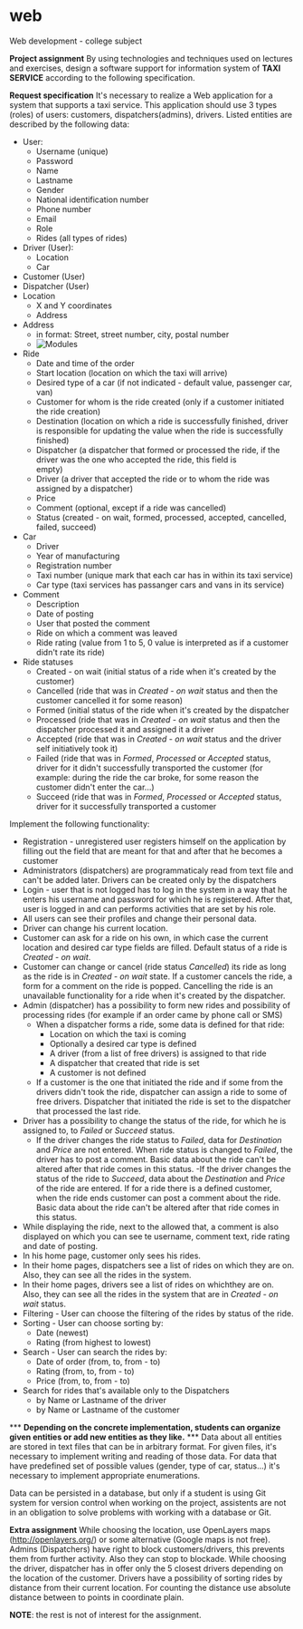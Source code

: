 # web
Web development - college subject

**Project assignment**
By using technologies and techniques used on lectures and exercises, design a software support for information system of **TAXI SERVICE** according to the following specification.

**Request specification**
It's necessary to realize a Web application for a system that supports a taxi service. This application should use 3 types (roles) of users: customers, dispatchers(admins), drivers. Listed entities are described by the following data:

- User:
  - Username (unique)
  - Password
  - Name
  - Lastname
  - Gender
  - National identification number
  - Phone number
  - Email
  - Role
  - Rides (all types of rides)
- Driver (User):
  - Location
  - Car
- Customer (User)
- Dispatcher (User)
- Location
  - X and Y coordinates
  - Address
- Address
  - in format: Street, street number, city, postal number
  - ![Modules](https://i.imgur.com/tek63wh.png)
- Ride
  - Date and time of the order
  - Start location (location on which the taxi will arrive)
  - Desired type of a car (if not indicated - default value, passenger car, van)
  - Customer for whom is the ride created (only if a customer initiated the ride creation)
  - Destination (location on which a ride is successfully finished, driver is responsible for updating the value when the ride 
    is successfully finished)
  - Dispatcher (a dispatcher that formed or processed the ride, if the driver was the one who accepted the ride, this field is  
    empty)
  - Driver (a driver that accepted the ride or to whom the ride was assigned by a dispatcher)
  - Price
  - Comment (optional, except if a ride was cancelled)
  - Status (created - on wait, formed, processed, accepted, cancelled, failed, succeed)
- Car
  - Driver
  - Year of manufacturing
  - Registration number
  - Taxi number (unique mark that each car has in within its taxi service)
  - Car type (taxi services has passanger cars and vans in its service)
- Comment
  - Description
  - Date of posting
  - User that posted the comment
  - Ride on which a comment was leaved
  - Ride rating (value from 1 to 5, 0 value is interpreted as if a customer didn't rate its ride)
- Ride statuses
  - Created - on wait (initial status of a ride when it's created by the customer)
  - Cancelled (ride that was in *Created - on wait* status and then the customer cancelled it for some reason)
  - Formed (initial status of the ride when it's created by the dispatcher
  - Processed (ride that was in *Created - on wait* status and then the dispatcher processed it and assigned it a driver
  - Accepted (ride that was in *Created - on wait* status and the driver self initiatively took it)
  - Failed (ride that was in *Formed*, *Processed* or *Accepted* status, driver for it didn't successfully transported the 
    customer (for example: during the ride the car broke, for some reason the customer didn't enter the car...)
  - Succeed (ride that was in *Formed*, *Processed* or *Accepted* status, driver for it successfully transported a customer

Implement the following functionality:
- Registration - unregistered user registers himself on the application by filling out the field that are meant for that and 
  after that he becomes a customer
- Administrators (dispatchers) are programmaticaly read from text file and can't be added later. Drivers can be created only by 
  the dispatchers
- Login - user that is not logged has to log in the system in a way that he enters his username and password for which he is 
  registered. After that, user is logged in and can performs activities that are set by his role.
- All users can see their profiles and change their personal data.
- Driver can change his current location.
- Customer can ask for a ride on his own, in which case the current location and desired car type fields are filled. Default 
  status of a ride is *Created - on wait*.
- Customer can change or cancel (ride status *Cancelled*) its ride as long as the ride is in *Created - on wait* state. If a 
  customer cancels the ride, a form for a comment on the ride is popped. Cancelling the ride is an unavailable functionality 
  for a ride when it's created by the dispatcher.
- Admin (dispatcher) has a possibility to form new rides and possibility of processing rides (for example if an order came by
  phone call or SMS)
  - When a dispatcher forms a ride, some data is defined for that ride:
    - Location on which the taxi is coming
    - Optionally a desired car type is defined
    - A driver (from a list of free drivers) is assigned to that ride
    - A dispatcher that created that ride is set
    - A customer is not defined
  - If a customer is the one that initiated the ride and if some from the drivers didn't took the ride, dispatcher can assign a 
    ride to some of free drivers. Dispatcher that initiated the ride is set to the dispatcher that processed the last ride.
- Driver has a possibility to change the status of the ride, for which he is assigned to, to *Failed* or *Succeed* status.
  - If the driver changes the ride status to *Failed*, data for *Destination* and *Price* are not entered. When ride status is
    changed to *Failed*, the driver has to post a comment. Basic data about the ride can't be altered after that ride comes in
    this status.
  -If the driver changes the status of the ride to *Succeed*, data about the *Destination* and *Price* of the ride are entered.
   If for a ride there is a defined customer, when the ride ends customer can post a comment about the ride. Basic data about 
   the ride can't be altered after that ride comes in this status.
- While displaying the ride, next to the allowed that, a comment is also displayed on which you can see te username, comment 
  text, ride rating and date of posting.
- In his home page, customer only sees his rides.
- In their home pages, dispatchers see a list of rides on which they are on. Also, they can see all the rides in the system.
- In their home pages, drivers see a list of rides on whichthey are on. Also, they can see all the rides in the system that are 
  in *Created - on wait* status.
- Filtering - User can choose the filtering of the rides by status of the ride.
- Sorting - User can choose sorting by:
  - Date (newest)
  - Rating (from highest to lowest)
- Search - User can search the rides by:
  - Date of order (from, to, from - to)
  - Rating (from, to, from - to)
  - Price (from, to, from - to)
- Search for rides that's available only to the Dispatchers
  - by Name or Lastname of the driver
  - by Name or Lastname of the customer

*** **Depending on the concrete implementation, students can organize given entities or add new entities as they like.** ***
Data about all entities are stored in text files that can be in arbitrary format. For given files, it's necessary to implement writing and reading of those data. For data that have predefined set of possible values (gender, type of car, status...) it's necessary to implement appropriate enumerations.

Data can be persisted in a database, but only if a student is using Git system for version control when working on the project, assistents are not in an obligation to solve problems with working with a database or Git.

**Extra assignment**
While choosing the location, use OpenLayers maps (http://openlayers.org/) or some alternative (Google maps is not free).
Admins (Dispatchers) have right to block customers/drivers, this prevents them from further activity. Also they can stop to blockade.
While choosing the driver, dispatcher has in offer only the 5 closest drivers depending on the location of the customer. Drivers have a possibility of sorting rides by distance from their current location.
For counting the distance use absolute distance between to points in coordinate plain.

**NOTE**: the rest is not of interest for the assignment.
